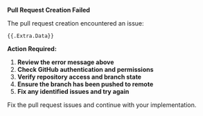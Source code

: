 **Pull Request Creation Failed**

The pull request creation encountered an issue:

```
{{.Extra.Data}}
```

**Action Required:**
1. **Review the error message above**
2. **Check GitHub authentication and permissions**
3. **Verify repository access and branch state**
4. **Ensure the branch has been pushed to remote**
5. **Fix any identified issues and try again**

Fix the pull request issues and continue with your implementation.